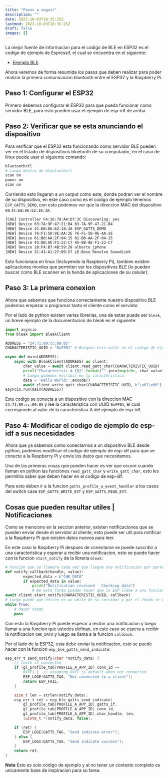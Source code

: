 ```yaml
---
title: "Pasos a seguir"
description: ""
date: 2023-10-03T18:35:25Z
lastmod: 2023-10-03T18:35:25Z
draft: false
images: []
---
```

La mejor fuente de informacion para el codigo de BLE en ESP32 es el codigo de ejemplo de Espressif, el cual se encuentra en el siguiente:

- [Ejemplo BLE](https://github.com/espressif/esp-idf/blob/master/examples/bluetooth/bluedroid/ble/gatt_server/tutorial/Gatt_Server_Example_Walkthrough.md).

Ahora veremos de forma resumida los pasos que deben realizar para poder realizar la primera comunicacion bluetooth entre el ESP32 y la Raspberry Pi.

## Paso 1: Configurar el ESP32

Primero debemos configurar el ESP32 para que pueda funcionar como servidor BLE, para esto pueden usar el ejemplo de esp-idf de arriba.

## Paso 2: Verificar que se esta anunciando el dispositivo

Para verificar que el ESP32 esta funcionando como servidor BLE pueden ver en el listado de dispositivos bluetooth de su computador, en el caso de linux puede usar el siguiente comando:

```bash
bluetoothctl
# Luego dentro de bluetoothctl
scan on
power on
scan on
```

Corriendo esto llegaran a un output como este, donde podran ver el nombre de su dispositivo, en este caso como es el codigo de ejemplo tenemos `ESP_GATTS_DEMO`, con esto podemos ver que la direccion MAC del dispositivo es `4C:EB:D6:62:18:3A`:

```bash
[CHG] Controller F4:26:79:A4:D7:3C Discovering: yes
[NEW] Device 63:7A:9F:47:21:B4 63-7A-9F-47-21-B4
[NEW] Device 4C:EB:D6:62:18:3A ESP_GATTS_DEMO
[NEW] Device 76:F1:5D:9E:AA:2E 76-F1-5D-9E-AA-2E
[NEW] Device 61:B0:AA:2F:04:15 61-B0-AA-2F-04-15
[NEW] Device 45:8B:AE:F1:22:C7 45-8B-AE-F1-22-C7
[NEW] Device 18:FA:B7:4B:59:28 alberto_iphone
[NEW] Device 2C:41:A1:27:09:57 LE-Bose Revolve SoundLink
```

Esto funcionara en linux (Incluyendo la Raspberry Pi), tambien existen aplicaciones moviles que permiten ver los dispositivos BLE  (lo pueden buscar como BLE scanner en la tienda de aplicaciones de su celular).

## Paso 3: La primera conexion

Ahora que sabemos que funciona correctamente nuestro dispositivo BLE podemos empezar a programar tanto el cliente como el servidor.

Por el lado de python existen varias librerias, una de estas puede ser `bleak`, un breve ejemplo de la documentacion de bleak es el siguiente:

```python
import asyncio
from bleak import BleakClient

ADDRESS = "24:71:89:cc:09:05"
CHARACTERISTIC_UUID = "0xFF01" # Busquen este valor en el codigo de ejemplo de esp-idf 

async def main(ADDRESS):
    async with BleakClient(ADDRESS) as client:
        char_value = await client.read_gatt_char(CHARACTERISTIC_UUID)
        print("Characterisic A {0}".format("".join(map(chr, char_value))))
        # Luego podemos escribir en la caracteristica
        data = 'Hello World!'.encode()
        await client.write_gatt_char(CHARACTERISTIC_UUID, b"\x01\x00")
asyncio.run(main(ADDRESS))
```

Este codigo se conecta a un dispositivo con la direccion MAC `24:71:89:cc:09:05` y lee la caracteristica con UUID `0xFF01`, el cual corresponde al valor de la caracteristica A del ejemplo de esp-idf.

## Paso 4: Modificar el codigo de ejemplo de esp-idf a sus necesidades

Ahora que ya sabemos como conectarnos a un dispositivo BLE desde python, podemos modificar el codigo de ejemplo de esp-idf para que se conecte a la Raspberry Pi y envie los datos que necesitamos.

Una de las primeras cosas que pueden hacer es ver que ocurre cuando llaman en python las funciones `read_gatt_char` y `write_gatt_char`, esto les permitira saber que deben hacer en el codigo de esp-idf.

Para esto deben ir a la funcion `gatts_profile_a_event_handler` a los casos del switch case `ESP_GATTS_WRITE_EVT` y `ESP_GATTS_READ_EVT`.

## Cosas que pueden resultar utiles | Notificaciones

Como se menciono en la seccion anterior, existen notificaciones que se pueden enviar desde el servidor al cliente, esto puede ser util para notificar a la Raspberry Pi que existen datos nuevos para leer.

En este caso la Raspberry Pi despues de conectarse se puede suscribir a una caracteristica y esperar a recibir una notificacion, esto se puede hacer con la funcion `start_notify` de la libreria `bleak`:

```python
# Funcion que se llamara cada vez que llegue una notificacion por parte de la ESP
def notify_callback(handle, value):
        expected_data = b"CHK_DATA"
        if expected_data in value:
            print("Notification received - Checking data")
            # De esta forma pueden hacer que la ESP llame a una funcion de la Raspberry Pi
await client.start_notify(CHARACTERISTIC_UUID, callback)
# Luego puede que entren en un while de su servidor y por el fondo se estara llamando a la funcion callback
while True:
    # Hacer cosas
    pass
```

Con esto la Raspberry Pi puede esperar a recibir una notificacion y luego llamar a una funcion que ustedes definan, en este caso se espera a recibir la notificacion `CHK_DATA` y luego se llama a la funcion `callback`.

Por el lado de la ESP32, esta debe enviar la notificacion, esto se puede hacer con la funcion `esp_ble_gatts_send_indicate`:

```c
esp_err_t send_notify(char *notify_data) {
    // check if connected
    if (gl_profile_tab[PROFILE_A_APP_ID].conn_id ==
        0xFF) {  // assuming 0xFF is default when not connected
        ESP_LOGE(GATTS_TAG, "Not connected to a client");
        return ESP_FAIL;
    }

    size_t len = strlen(notify_data);
    esp_err_t ret = esp_ble_gatts_send_indicate(
        gl_profile_tab[PROFILE_A_APP_ID].gatts_if,
        gl_profile_tab[PROFILE_A_APP_ID].conn_id,
        gl_profile_tab[PROFILE_A_APP_ID].char_handle, len,
        (uint8_t *)notify_data, false);

    if (ret) {
        ESP_LOGE(GATTS_TAG, "Send indicate error");
    } else {
        ESP_LOGI(GATTS_TAG, "Send indicate success");
    }
    return ret;
}
```

**Nota** Esto es solo codigo de ejemplo y al no tener un contexto completo es unicamente base de inspiracion para su tarea.

